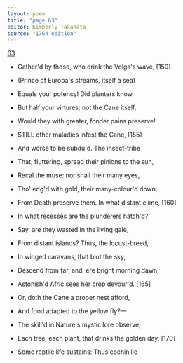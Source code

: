 ```yaml
---
layout: poem
title: "page 63"
editor: Kimberly Takahata
source: "1764 edition"
---
```



[63]()

- Gather'd by those, who drink the Volga's wave, [150]
- (Prince of Europa's streams, itself a sea)
- Equals your potency! Did planters know
- But half your virtures; not the Cane itself,
- Would they with greater, fonder pains preserve! 

- STILL other maladies infest the Cane, [155]
- And worse to be subdu'd. The insect-tribe
- That, fluttering, spread their pinions to the sun,
- Recal the muse: nor shall their many eyes,
- Tho' edg'd with gold, their many-colour'd down,
- From Death preserve them. In what distant clime, [160]
- In what recesses are the plunderers hatch'd?
- Say, are they wasted in the living gale,
- From distant islands? Thus, the locust-breed,
- In winged caravans, that blot the sky,
- Descend from far, and, ere bright morning dawn,
- Astonish'd Afric sees her crop devour'd. [165]
- Or, doth the Cane a proper nest afford,
- And food adapted to the yellow fly?—
- The skill'd in Nature's mystic lore observe,
- Each tree, each plant, that drinks the golden day, [170]
- Some reptile life sustains: Thus cochinille
